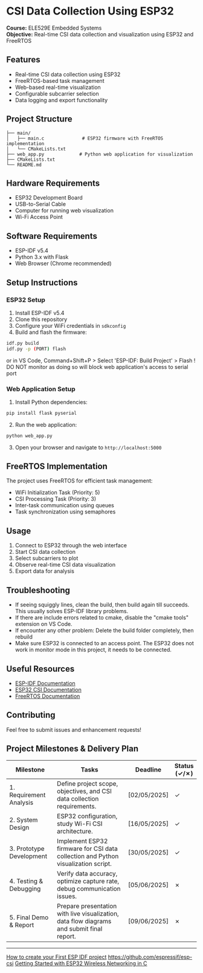# CSI Data Collection Using ESP32

**Course:** ELE529E Embedded Systems  
**Objective:** Real-time CSI data collection and visualization using ESP32 and FreeRTOS

## Features
- Real-time CSI data collection using ESP32
- FreeRTOS-based task management
- Web-based real-time visualization
- Configurable subcarrier selection
- Data logging and export functionality

## Project Structure
```
├── main/
│   ├── main.c              # ESP32 firmware with FreeRTOS implementation
│   └── CMakeLists.txt
├── web_app.py             # Python web application for visualization
├── CMakeLists.txt
└── README.md
```

## Hardware Requirements
- ESP32 Development Board
- USB-to-Serial Cable
- Computer for running web visualization
- Wi-Fi Access Point

## Software Requirements
- ESP-IDF v5.4
- Python 3.x with Flask
- Web Browser (Chrome recommended)

## Setup Instructions

### ESP32 Setup
1. Install ESP-IDF v5.4
2. Clone this repository
3. Configure your WiFi credentials in `sdkconfig`
4. Build and flash the firmware:
```bash
idf.py build
idf.py -p (PORT) flash
```
or in VS Code, Command+Shift+P > Select 'ESP-IDF: Build Project' > Flash
! DO NOT monitor as doing so will block web application's access to serial port

### Web Application Setup
1. Install Python dependencies:
```bash
pip install flask pyserial
```
2. Run the web application:
```bash
python web_app.py
```
3. Open your browser and navigate to `http://localhost:5000`

## FreeRTOS Implementation
The project uses FreeRTOS for efficient task management:
- WiFi Initialization Task (Priority: 5)
- CSI Processing Task (Priority: 3)
- Inter-task communication using queues
- Task synchronization using semaphores

## Usage
1. Connect to ESP32 through the web interface
2. Start CSI data collection
3. Select subcarriers to plot
4. Observe real-time CSI data visualization
5. Export data for analysis

## Troubleshooting
- If seeing squiggly lines, clean the build, then build again till succeeds. This usually solves ESP-IDF library problems.
- If there are include errors related to cmake, disable the "cmake tools" extension on VS Code.
- If encounter any other problem: Delete the build folder completely, then rebuild
- Make sure ESP32 is connected to an access point. The ESP32 does not work in monitor mode in this project, it needs to be connected.

## Useful Resources
- [ESP-IDF Documentation](https://docs.espressif.com/projects/esp-idf/en/latest/esp32/)
- [ESP32 CSI Documentation](https://docs.espressif.com/projects/esp-idf/en/latest/esp32/api-guides/wifi.html#wi-fi-channel-state-information)
- [FreeRTOS Documentation](https://www.freertos.org/Documentation/RTOS_book.html)

## Contributing
Feel free to submit issues and enhancement requests!


## Project Milestones & Delivery Plan

| Milestone | Tasks | Deadline | Status<br>(✓/✗) |
|-----------|-------|----------|-----------------|
| 1. Requirement Analysis | Define project scope, objectives, and CSI data collection requirements. | [02/05/2025] | ✓ |
| 2. System Design | ESP32 configuration, study Wi-Fi CSI architecture. | [16/05/2025] | ✓ |
| 3. Prototype Development | Implement ESP32 firmware for CSI data collection and Python visualization script. | [30/05/2025] | ✓ |
| 4. Testing & Debugging | Verify data accuracy, optimize capture rate, debug communication issues. | [05/06/2025] | ✗ |
| 5. Final Demo & Report | Prepare presentation with live visualization, data flow diagrams and submit final report. | [09/06/2025] | ✗ |

---

[How to create your First ESP IDF project](https://www.youtube.com/watch?v=oHHOCdmLiII)
https://github.com/espressif/esp-csi
[Getting Started with ESP32 Wireless Networking in C](https://www.youtube.com/watch?v=_dRrarmQiAM)